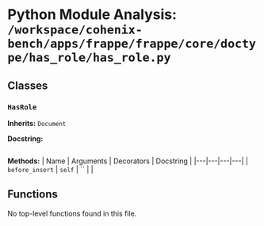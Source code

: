 # Python Module Analysis: `/workspace/cohenix-bench/apps/frappe/frappe/core/doctype/has_role/has_role.py`

## Classes

### `HasRole`
**Inherits:** `Document`


**Docstring:**
```

```

**Methods:**
| Name | Arguments | Decorators | Docstring |
|---|---|---|---|
| `before_insert` | `self` | `` |  |





## Functions

No top-level functions found in this file.
